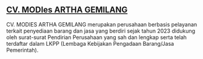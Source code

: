 ## [CV. MODIes ARTHA GEMILANG](https://modiesag.github.io/)

CV. MODIES ARTHA GEMILANG merupakan perusahaan berbasis pelayanan terkait penyediaan barang dan jasa yang berdiri sejak tahun 2023 didukung oleh surat-surat Pendirian Perusahaan yang sah dan lengkap serta telah terdaftar dalam LKPP (Lembaga Kebijakan Pengadaan Barang/Jasa Pemerintah).
